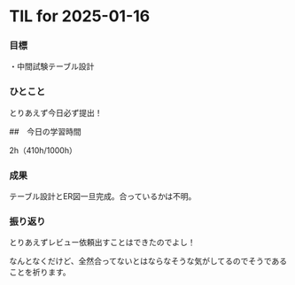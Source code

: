 # TIL for 2025-01-16

### 目標

・中間試験テーブル設計

### ひとこと

とりあえず今日必ず提出！


##　今日の学習時間

2h（410h/1000h）


### 成果

テーブル設計とER図一旦完成。合っているかは不明。

### 振り返り

とりあえずレビュー依頼出すことはできたのでよし！

なんとなくだけど、全然合ってないとはならなそうな気がしてるのでそうであることを祈ります。
